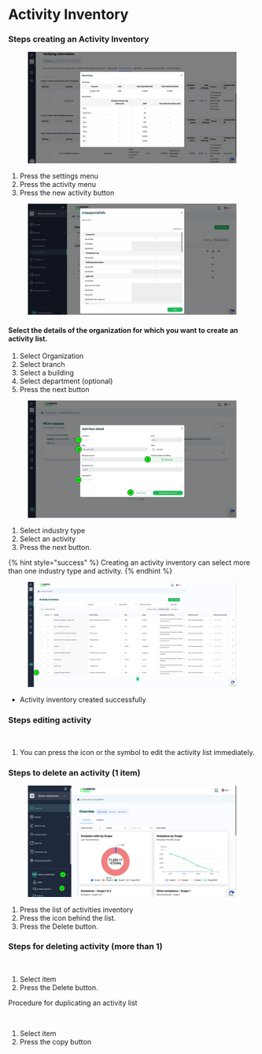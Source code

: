 # Activity Inventory

### Steps creating an Activity Inventory

<figure><img src="../../.gitbook/assets/image%20(8).png" alt=""><figcaption></figcaption></figure>

1. Press the settings menu
2. Press the activity menu
3. Press the new activity  button

<figure><img src="../../.gitbook/assets/image%20(1)%20(1)%20(1)%20(1)%20(1)%20(1)%20(1)%20(1)%20(1)%20(1)%20(1).png" alt=""><figcaption></figcaption></figure>

#### Select the details of the organization for which you want to create an activity list.

1. Select Organization
2. Select branch
3. Select a building
4. Select department (optional)
5. Press the next button

<figure><img src="../../.gitbook/assets/image%20(2)%20(1)%20(1)%20(1)%20(1)%20(1)%20(1)%20(1).png" alt=""><figcaption></figcaption></figure>

1. Select industry type
2. Select an activity
3. Press the next button.

{% hint style="success" %}
Creating an activity inventory can select more than one industry type and activity.
{% endhint %}

<figure><img src="../../.gitbook/assets/image%20(4)%20(1)%20(1)%20(1)%20(1)%20(1).png" alt=""><figcaption></figcaption></figure>

* Activity inventory created successfully



### Steps editing activity&#x20;

<figure><img src="../../.gitbook/assets/screencapture-app-carbonwize-io-activity-list-2024-07-19-13_10_03.png" alt=""><figcaption></figcaption></figure>

1. You can press the icon or the symbol to edit the activity list immediately.



### Steps to delete an activity  (1 item)

<figure><img src="../../.gitbook/assets/image%20(8)%20(1)%20(1)%20(1)%20(1).png" alt=""><figcaption></figcaption></figure>

1. Press the list of activities inventory
2. Press the icon behind the list.
3. Press the Delete button.



### Steps for deleting activity (more than 1)

<figure><img src="../../.gitbook/assets/image%20(9)%20(1)%20(1)%20(1)%20(1).png" alt=""><figcaption></figcaption></figure>

1. Select item
2. Press the Delete button.

Procedure for duplicating an activity list

<figure><img src="../../.gitbook/assets/image%20(10)%20(1)%20(1)%20(1)%20(1).png" alt=""><figcaption></figcaption></figure>

1. Select item
2. Press the copy button
